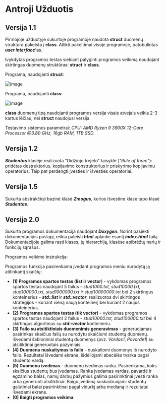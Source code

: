 # Antroji Užduotis

## Versija 1.1

Pirmojoje užduotyje sukurtoje programoje naudota **struct** duomenų struktūra pakeista į **class**. Atlikti pakeitimai visoje programoje, patobulintas ***user interface***'as.

Ivykdytas programos testas siekiant palyginti programos veikimą naudojant skirtingas duomenų struktūras: **struct** ir **class**.

Programa, naudojanti **struct**:

![image](https://user-images.githubusercontent.com/113666841/206664966-b054908a-7e53-4360-baec-042e806e4a66.png)

Programa, naudojanti **class**:

![image](https://user-images.githubusercontent.com/113666841/206665031-1a21391f-7246-4214-9a5b-9a5aede35545.png)

**class** duomenų tipą naudojanti programos versija visais atvejais veikia 2-3 kartus lėčiau, nei **struct** naudojusi versija.

Testavimo sistemos parametrai: _CPU: AMD Ryzen 9 3900X 12-Core Processor @3.80 GHz, 16gb RAM, 1TB SSD._


## Versija 1.2

***Studentas*** klasėje realizuota “Didžiojo trejeto” taisyklė (*"Rule of three"*): pridėtas destruktorius, kopijavimo konstruktorius ir priskyrimo kopijavimu operatorius. Taip pat perdengti įvesties ir išvesties operatoriai.

## Versija 1.5

Sukurta abstrakčioji bazinė klasė ***Zmogus***, kurios išvestine klase tapo klasė ***Studentas***.

## Versija 2.0

Sukurta programos dokumentacija naudojant ***Doxygen***. Norint pasiekti dokumentacijos puslapį, reikia paleisti ***html*** aplanke esantį ***index.html*** failą. Dokumentacijoje galima rasti klases, jų hierarchiją, klasėse apibrėžtų narių ir funkcijų sąrašus.

Programos veikimo instrukcija:

Programos funkcija pasirenkama įvedant programos meniu nurodytą ją atitinkantį skaičių:
- **(1) Programos spartos testas (list ir vector)** - vykdomas programos spartos testas naudojant 5 failus - *stud1000.txt, stud10000.txt, stud100000.txt, stud1000000.txt ir stud10000000.txt* bei 2 skirtingus konteinerius - ***std::list*** ir ***std::vector***, realizuotos dvi skirtingos strategijos - kuriant vieną naują konteinerį bei kuriant 2 naujus konteinerius.
- **(2) Programos spartos testas (tik vector)** - vykdomas programos spartos testas naudojant 2 failus - *stud10000.txt, stud100000.txt* bei 4 skirtingus algoritmus su ***std::vector*** konteineriu.
- **(3) Failo su atsitiktiniais duomenimis generavimas** - generuojamas pasirinkas skaičius failų su nurodytu skaičiumi studentų duomenų. Išvedami šabloniniai studentų duomenys (pvz. *Vardas1*, *Pavarde1*) su atsitiktinai generuotais pazymiais.
- **(4) Duomenu nuskaitymas is failo** - nuskaitomi duomenys iš nurodyto failo. Rezultatai išvedami ekrane, išdėliojami abecėlės tvarka pagal studento vardą.
- **(5) Duomenu ivedimas** - duomenu ivedimas ranka. Pasirenkama, koks skaičius studentų bus įvedamas. Ranka įvedamas vardas, pavardė ir egzamino balas, namų darbų pažymius galima pasirinktinai įvesti ranka arba generuoti atsitiktinai. Baigu įvedimą suskaičiuojami studentų galutiniai balai pasirinktinai pagal vidurkį arba medianą ir rezultatai išvedami ekrane.
- **(0) Baigti programos veikima**
